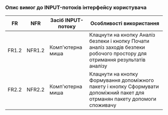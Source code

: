 ### Опис вимог до INPUT-потоків інтерфейсу користувача
| FR    | NFR    | Засіб INPUT-потоку | Особливості використання |
|-----  |-----   |-----|-----|
| FR1.2 | NFR1.2 | Комп'ютерна миша |Клацнути на кнопку Аналіз безпеки і кнопку Почати аналіз заходів безпеки робочого простору для отримання результатів аналізу |
| FR2.2 | NFR2.2 | Комп'ютерна миша |Клацнути на кнопку Формування допоміжного пакету і кнопку Сформувати допоміжний пакет для отрманян пакету допомоги споживачу |
